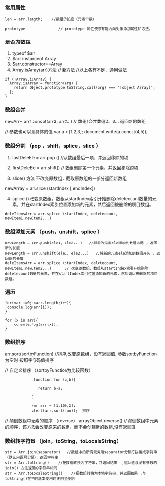 

### 常用属性
```
len = arr.length;    //数组的长度（元素个数）

prototype               // prototype 属性使您有能力向对象添加属性和方法。
```


### 是否为数组
1. typeof $arr
2. $arr instanceof Array
3. $arr.constructor==Array
4. Array.isArray(arr)方法   // 新方法
//以上各有不足，通用做法
```
if (!Array.isArray) {
  Array.isArray = function(arg) {
    return Object.prototype.toString.call(arg) === '[object Array]';
  };
}
```


### 数组合并
newArr= arr1.concat(arr2, arr3...)     //  数组1合并数组2、3... 返回新的数组

// 参数也可以是具体的值
var a = [1,2,3];
document.write(a.concat(4,5));



### 数组分割  （pop ，shift，splice，slice  ）

1. lastDeleEle = arr.pop ()     //从数组最后一项，并返回移除的项
2. firstDeleEle = arr.shift()      // 数组删除第一个元素，并返回移除的项

3. slice() 方法 不改变原数组，截取原数组的一部分返回新数组

newArray = arr.slice (startIndex [,endIndex]) 

4. splice () 改变原数组，数组从startIndex索引开始删除deletecount数量的元素，并在startIndex索引位置添加新的元素，然后返回被删除的项目数组。
```
deleItemsArr = arr.splice (startIndex, deletecount, newItem1,newItem2...)  
```


### 数组添加元素  （push，unshift，splice ）
```
newLength = arr.push(ele1, ele2...)   //将新的元素ele添加到数组末尾 ，返回新的长度
newLength = arr.unshift(ele1, ele2...)   //将新的元素ele添加到数组开头 ，返回新的长度
deleItemsArr = arr.splice (startIndex, deletecount, newItem1,newItem2...)      // 改变原数组，数组从startIndex索引开始删除deletecount数量的元素，并在startIndex索引位置添加新的元素，然后返回被删除的项目数组。
```


### 遍历
```
for(var i=0;i<arr.length;i++){
 console.log(arr[i]);
}
```
```
for (x in arr){
    console.log(arr[x]);
}
```


### 数组排序
arr.sort(sortbyFunction)   //排序,改变原数组，没有返回值.  参数sortbyFunction为空时 按照字符码值排序

// 自定义排序 （sortbyFunction为比较函数）
```
             function fun (a,b){
            
               return b-a;
            
            }
            
            var arr = [1,100,2];
            alert(arr.sort(fun));  排序
```

// 颠倒数组中元素的顺序    （reverse）
arrayObject.reverse()      // 颠倒数组中元素的顺序，该方法会改变原来的数组，而不会创建新的数组,没有返回值


### 数组转字符串 （join，toString，toLocaleString）
```
str = Arr.join(separator)   //数组中的所有元素用separator分隔符拼接成字符串（默认用逗号分隔），返回字符串
str = Arr.toString()    //把数组转换为字符串，并返回结果  ,返回值与没有参数的 join() 方法返回的字符串相同
str = Arr.toLocaleString()    //把数组转换为本地字符串，并返回结果 ,与toString()在平时基本使用时无明显差别
```



